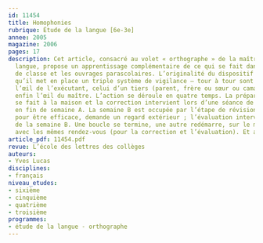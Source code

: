 ```yaml
---
id: 11454
title: Homophonies
rubrique: Étude de la langue [6e-3e]
annee: 2005
magazine: 2006
pages: 17
description: Cet article, consacré au volet « orthographe » de la maîtrise de la
  langue, propose un apprentissage complémentaire de ce qui se fait dans les manuels
  de classe et les ouvrages parascolaires. L’originalité du dispositif tient à ce
  qu’il met en place un triple système de vigilance – tour à tour sont sollicités
  l’œil de l’exécutant, celui d’un tiers (parent, frère ou sœur ou camarade de classe),
  enfin l’œil du maître. L’action se déroule en quatre temps. La préparation individuelle
  se fait à la maison et la correction intervient lors d’une séance de compte rendu
  en fin de semaine A. La semaine B est occupée par l’étape de révision, laquelle,
  pour être efficace, demande un regard extérieur ; l’évaluation intervient à la fin
  de la semaine B. Une boucle se termine, une autre redémarre, sur le même tempo,
  avec les mêmes rendez-vous (pour la correction et l’évaluation). Et ainsi de suite...
article_pdf: 11454.pdf
revue: L’école des lettres des collèges
auteurs:
- Yves Lucas
disciplines:
- français
niveau_etudes:
- sixième
- cinquième
- quatrième
- troisième
programmes:
- étude de la langue - orthographe
---
```

